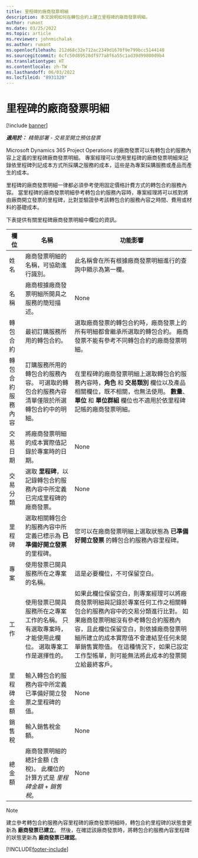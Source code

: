 ```yaml
---
title: 里程碑的廠商發票明細
description: 本文說明如何在轉包合約上建立里程碑的廠商發票明細。
author: rumant
ms.date: 03/25/2022
ms.topic: article
ms.reviewer: johnmichalak
ms.author: rumant
ms.openlocfilehash: 212d68c32e712ac2349d1670f9e799bcc5144148
ms.sourcegitcommit: 6cfc50d89528df977a8f6a55c1ad39d99800d9b4
ms.translationtype: HT
ms.contentlocale: zh-TW
ms.lasthandoff: 06/03/2022
ms.locfileid: "8931320"
---
```

# <a name="vendor-invoice-lines-for-milestones"></a>里程碑的廠商發票明細

[!include [banner](../../includes/dataverse-preview.md)]

_**適用於：** 精簡部署 - 交易至開立預估發票_

Microsoft Dynamics 365 Project Operations 的廠商發票可以有轉包合約服務內容上定義的里程碑廠商發票明細。 專案經理可以使用里程碑的廠商發票明細來記錄依里程碑列記成本方式所採購之服務的成本，這些是為專案採購服務或產品而產生的成本。

里程碑的廠商發票明細一律都必須參考使用固定價格計費方式的轉包合約服務內容。 當里程碑的廠商發票明細參考轉包合約服務內容時，專案經理將可以核對將由廠商開立發票的里程碑，比對並驗證參考該轉包合約服務內容之時間、費用或材料的基礎成本。

下表提供有關里程碑廠商發票明細中欄位的資訊。

| 欄位 | 名稱 | 功能影響 |
| --- | --- | --- |
| 姓名 | 廠商發票明細的名稱，可協助進行識別。 | 此名稱會在所有根據廠商發票明細進行的查詢中顯示為第一欄。 |
| 名稱 | 廠商根據廠商發票明細所開具之服務的簡短描述。 | None |
| 轉包合約 | 最初訂購服務所用的轉包合約。 | 選取廠商發票的轉包合約時，廠商發票上的所有明細都會繼承所選取的轉包合約。 廠商發票不能有參考不同轉包合約的廠商發票明細。 |
| 轉包合約服務內容 | 訂購服務所用的轉包合約服務內容。 可選取的轉包合約服務內容清單僅限於所選轉包合約中的明細。 | 在里程碑的廠商發票明細上選取轉包合約服務內容時，**角色** 和 **交易類別** 欄位以及產品相關欄位，既不相關，也無法使用。 **數量**、**單位** 和 **單位群組** 欄位也不適用於依里程碑記帳的廠商發票明細。 |
| 交易日期 | 將廠商發票明細的成本實際值記錄於專案時的日期。 | None |
| 交易分類 | 選取 **里程碑**，以記錄轉包合約服務內容中所定義已完成里程碑的廠商發票。 | None |
| 里程碑 | 選取相關轉包合約服務內容中所定義已標示為 **已準備好開立發票** 的里程碑。 | 您可以在廠商發票明細上選取狀態為 **已準備好開立發票** 的轉包合約服務內容里程碑。 |
| 專案 | 使用發票已開具服務所在之專案的名稱。 | 這是必要欄位，不可保留空白。 |
| 工作 | 使用發票已開具服務所在之專案工作的名稱。 只有選取專案時，才能使用此欄位。 選取專案工作是選擇性的。 | 如果此欄位保留空白，則專案經理可以將廠商發票明細與記錄於專案任何工作之相關轉包合約服務內容中的交易分類進行比對。 如果廠商發票明細沒有參考轉包合約服務內容，且此欄位保留空白，則依據廠商發票明細所建立的成本實際值不會連結至任何未開單銷售實際值。 在這種情況下，如果已設定工作型帳單，則可能無法將此成本的發票開立給最終客戶。 |
| 里程碑金額 | 輸入轉包合約服務內容中所定義已準備好開立發票之里程碑的值。 | None |
| 銷售稅 | 輸入銷售稅金額。 | None |
| 總金額 | 廠商發票明細的總計金額 (含稅)。 此欄位的計算方式是 *里程碑金額* +  *銷售稅*。 | None |

> [!NOTE]
> 建立參考轉包合約服務內容里程碑的廠商發票明細時，轉包合約里程碑的狀態會更新為 **廠商發票已建立**。 然後，在確認該廠商發票時，將轉包合約服務內容里程碑的狀態更新為 **廠商發票已確認**。

[!INCLUDE[footer-include](../../includes/footer-banner.md)]
